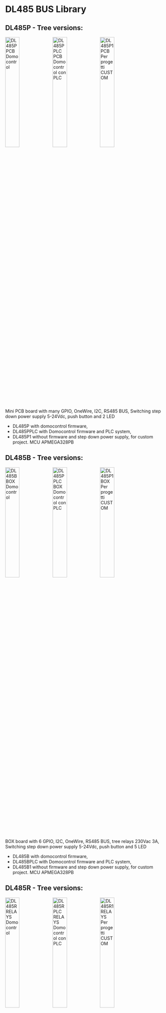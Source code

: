 DL485 BUS Library
=================

## DL485P - Tree versions: 
<div>
    <img src="document/image/DL485PB.png" width="30%" style="float:left;" title="DL485P PCB Domocontrol" />
    <img src="document/image/DL485PB.png" width="30%" style="float:left;" title="DL485PPLC PCB Domocontrol con PLC" />
    <img src="document/image/DL485P1B.png" width="30%"  title="DL485P1 PCB Per progetti CUSTOM" />
</div>

Mini PCB board with many GPIO, OneWire, I2C, RS485 BUS, Switching step down power supply 5-24Vdc, push button and 2 LED
- DL485P with domocontrol firmware, 
- DL485PPLC with Domocontrol firmware and PLC system, 
- DL485P1 without firmware and step down power supply, for custom project. MCU APMEGA328PB 


## DL485B - Tree versions: 
<div>
    <img src="document/image/DL485BB.png" width="30%" style="float:left;" title="DL485B BOX Domocontrol" />
    <img src="document/image/DL485BB.png" width="30%" style="float:left;" title="DL485PPLC BOX Domocontrol con PLC" />
    <img src="document/image/DL485B1B.png" width="30%"  title="DL485P1 BOX Per progetti CUSTOM" />
</div>

BOX board with 6 GPIO, I2C, OneWire, RS485 BUS, tree relays 230Vac 3A, Switching step down power supply 5-24Vdc, push button and 5 LED
- DL485B with domocontrol firmware, 
- DL485BPLC with Domocontrol firmware and PLC system, 
- DL485B1 without firmware and step down power supply, for custom project. MCU APMEGA328PB  


## DL485R - Tree versions: 
<div>
    <img src="document/image/DL485RB.png" width="30%" style="float:left;" title="DL485R RELAYS Domocontrol" />
    <img src="document/image/DL485RB.png" width="30%" style="float:left;" title="DL485RPLC RELAYS Domocontrol con PLC" />
    <img src="document/image/DL485R1B.png" width="30%"  title="DL485R1 RELAYS Per progetti CUSTOM" />
</div>

RELAYS board with 6 GPIO, I2C, OneWire, RS485 BUS, two spdt relays, Switching step down power supply 5-24Vdc, push button and 4 LED
- DL485R with domocontrol firmware, 
- DL485RPLC with Domocontrol firmware and PLC system, 
- DL485R1 without firmware and step down power supply, for custom project. MCU APMEGA328PB  


## DL485M - Tree versions: 
<div>
    <img src="document/image/DL485MB.png" width="30%" style="float:left;" title="DL485M Domocontrol" />
    <img src="document/image/DL485MB.png" width="30%" style="float:left;" title="DL485MPLC Domocontrol con PLC" />
    <img src="document/image/DL485MB.png" width="30%"  title="DL485M1 per progetti CUSTOM" />
</div>

MAXY board with many GPIO, I2C, OneWire, RS485 BUS, Switching step down power supply 5-24Vdc, push button and 2 LED
- DL485M With domocontrol firmware, 
- DL485MPLC With Domocontrol firmware and PLC system, 
- DL485M1 Without firmware, for custom project. MCU APMEGA328PB


## DL485Dx - Two versions: 
<div>
    <img src="document/image/DL485D1B.png" width="48%" style="float:left;" title="DL485D Smart Dimmer LED" />
    <img src="document/image/DL485D3B.png" width="48%" style="float:left;" title="DL485D3 Smart Dimmer LED 3 channels" />
</div>

SMART Dimmer LED with 1 or 3 channels, master button, programmable, BUS RS485 to control also by Domoticz or other home automation system (Python3 module)
- DL485D Smart dimmer LED 1 channel,
- DL485D3 Smart dimmer LED 3 channels

## English

Library to command DL485 Board's by only 2 twisted wires (RS485).

More informations at address <a href="https://wiki.my-tek.it/doku.php">Domocontrol.info</a>

### Functionality of the DL485x boards

The DL485x boards are nodes that send their data packets in turn on the RS485 network without stall. The data are available to all connected nodes and possibly also to a possible general control system such as Domoticz and / or other home automation systems.

At rotation, each node, if powered and connected, sends its data packet on the BUS, when instead a node is turned off, disconnected or busy, it will not enter the network and the tour will continue with the next node ready to operate.

If node has no information to send, it just sends a very short packet called Ping to synchronize the whole network.

All the DL485x boards have the possibility of:
- read and write digital I/O
- Read analog inputs
- Activate the PWM outputs
- Read OneWIRE DS18B20 temperature sensors
- Read I2C sensors (AM2320, BME280, TLS2561 ....)

On request, is possible to have DL485B with Power Meter system that can read:
- AC Voltage
- AC Current
- Real power,
- Apparent power,
- Cosphi
- Current phase

The nodes exchange information by RS485 BUS and are connected via a simple and economical twisted pair that can reach hundreds of meters, 
with very low consumption and the absence of high-frequency electromagnetic waves. 

- Possibility of having a PLC on board on each card to automate the various I/O: example lighting of lights in real time on event.
- PLC functions available: equal, and, or, xor, odd, even, toggle_on, toggle_on_off, timer, autostart_timer, test_nio_>=_n, test_nio_into_n test_schmitt_nio, analog_in_=_n, analog_in_>_n, analog_in_>=_n, analog_in_schmitt, if_analog_in1_=_analog_in2, if_analog_in1_>_analog_in2, if_analog_in1_>=_analog_in2, if_analog_in1_-_analog_in2_schmitt_value, analog_in_+_n, analog_in_-_n, analog_in_*_n, analog_in_/_n, analog_in_%_n, 
analog_in_lim_max_n, analog_in_lim_min_n, analog_in1_+_analog_in2, analog_in1_-_analog_in2, analog_in1_*_analog_in2, analog_in1_/_analog_in2, analog_in1_%_analog_in2,  analog_in1_min_analog_in2, analog_in1_max_analog_in2, or_transition_on, last_change, last_change_all, time_meter, counter_up_dw, counter_up, counter_dw, powermeter, power_on.
More information on <a href="https://wiki.my-tek.it/doku.php?id=plc">PLC functions</a>


## Italiano

Libreria per comandare la scheda DL485 con soli 2 fili twistati (RS485).

Maggiori informazioni all'indirizzo <a href="https://wiki.my-tek.it/doku.php"> Domocontrol.info </a> 

### Funzionalità delle schede DL485x


Le schede DL485x sono nodi che inviano a turno i propri pacchetti di dati sulla rete RS485 senza stallo. 
I dati sono a disposizione di tutti i nodi collegati ed eventualmente anche di un eventuale sistema di controllo generale come Domoticz e / o altri sistemi domotici.

A rotazione ogni nodo, se alimentato e connesso, invia il proprio pacchetto dati sul BUS,
quando invece un nodo è spento, disconnesso o occupato, non entrerà in rete e il tour proseguirà con il nodo successivo pronto ad operare.

Se il nodo non ha informazioni da inviare, invia solo un pacchetto molto breve chiamato Ping per sincronizzare l'intera rete.

Tutte le schede DL485x hanno la possibilità di:
- leggere e scrivere I / O digitali
- Leggere gli ingressi analogici
- Attiva le uscite PWM
- Leggi sensori di temperatura OneWIRE DS18B20
- Leggere i sensori I2C (AM2320, BME280, TLS2561 ....)

A richiesta è possibile avere DL485B con sistema Power Meter in grado di leggere:
- Tensione AC
- Corrente AC
- Potenza reale,
- Poteza apparente,
- Cosphi
- Sfasamento della tensione/corrente

I nodi si scambiano informazioni tramite BUS RS485 e sono collegati tramite un semplice ed economico doppino intrecciato che può raggiungere centinaia di metri,
con consumi molto bassi e assenza di onde elettromagnetiche ad alta frequenza.

- Possibilità di avere un PLC a bordo su ogni scheda per automatizzare i vari I / O: esempio accensione luci in tempo reale su evento.
- Funzioni PLC disponibili: uguale e, o, xor, dispari, pari, toggle_on, toggle_on_off, timer, autostart_timer, test_nio _> = _ n, test_nio_into_n test_schmitt_nio, analog_in _ = _ n, analog_in _> _ n, analog_in _> = _ n, analog_in_schmitt _analog_in2, if_analog_in1 _> _ analog_in2, if_analog_in1 _> = _ analog_in2, if_analog_in1 _-_ analog_in2_schmitt_value, analog_in _ + _ n, analog_in _-_ n, analog_in _ * _ n, analog_in _ / _ n, analog_in _
analog_in_lim_max_n, analog_in_lim_min_n, analog_in1 _ + _ analog_in2, analog_in1 _-_ analog_in2, analog_in1 _ * _ analog_in2, analog_in1 _ / _ analog_in2, analog_in1 _% _ analog_in2, analog_in1_min_analog_in2, analog_in1_max_analog_in2, or_transition_on, last_change, last_change_all, time_meter, counter_up_dw, counter_up, counter_dw, PowerMeter, power_on.
Maggiori informazioni sulle <a href="https://wiki.my-tek.it/doku.php?id=plc"> funzioni PLC </a> 

### Installazione

1. Aggiornare e Installare i seguenti pacchetti da terminale:
```
sudo apt update
sudo apt upgrade
sudo apt install python3-dev python3-serial git python3-pip
```

2. Installare la libreria DL485_BUS
```
cd /home/pi/
git clone https://github.com/lucasub/DL485_BUS.git DL485_BUS
```

3. Entrare nella cartella DL485_BUS con

```
cd ~/DL485_BUS
```

4. All'interno sono presenti alcuni file tra cui:
- dl485p.py -> libreria
- config.json -> contiene tutta la configurazione delle schede
- TSL2561.py -> modulo per la gestione del sensore luminosità
- requirements.txt con tutte le dipendenze
- README.md -> questo file che descrive il sistema e l'installazione

5. Installare le dipendenze con il comando: 
```
sudo pip3 install -r requirements.txt
```

### Impostazione del file di configurazione config.json

Vedere a questo indirizzo <a href="https://wiki.my-tek.it/doku.php">Domocontrol Wiki</a>

### Esecuzione del programma

Da terminale:

```
python3 dl485.py p
```

<img src="document/image/DL485_execute.png" width="500px" style="float:left;" />

Invio configurazione

<img src="document/image/DL485_invio_configurazione.png" width="500px" style="float:left;" />

Monitoraggio degli I/O e sensori

<img src="document/image/DL485_monitor.png" width="500px" style="float:left;" />


Verrà mostrato a video tutte le fasi con la programmazione e la ricezione dei vari dati


### Contribuire

Visita https://wiki.my-tek.it/doku.php
